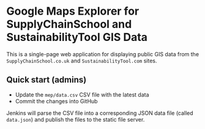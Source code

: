 # Google Maps Explorer for SupplyChainSchool and SustainabilityTool GIS Data

This is a single-page web application for displaying public GIS data from the `SupplyChainSchool.co.uk` and `SustainabilityTool.com` sites.

## Quick start (admins)

 * Update the `mep/data.csv` CSV file with the latest data
 * Commit the changes into GitHub

Jenkins will parse the CSV file into a corresponding JSON data file (called `data.json`) and publish the files to the static file server.


